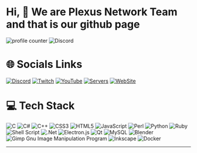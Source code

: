 Hi, 👋 We are Plexus Network Team and that is our github page
=============================================================

![profile counter](https://komarev.com/ghpvc/?username=PlexusNetworkSystem&label=Profile+Views&color=3E9FEF) ![Discord](https://img.shields.io/discord/939514422613901352?label=Discord)

🌐 Socials Links
================

[![Discord](https://img.shields.io/badge/Discord-%237289DA.svg?logo=discord&logoColor=white)](https://discord.gg/dkVgDuS5AY) [![Twitch](https://img.shields.io/badge/Twitch-%239146FF.svg?logo=Twitch&logoColor=white)](https://twitch.tv/plexusnetworkacademy) [![YouTube](https://img.shields.io/badge/YouTube-%23FF0000.svg?logo=YouTube&logoColor=white)](https://www.youtube.com/channel/UC_YNbfCMFmSeYsK2_i1HR-Q) [![Servers](https://img.shields.io/static/v1?label=Plexus&message=Servers&color=blue)](https://plexusnetworksystem.github.io/Servers/) [![WebSite](https://img.shields.io/static/v1?label=Plexus&message=Academy&color=blue)](https://www.plexusteam.org)



💻 Tech Stack
=============

![C](https://img.shields.io/badge/c-%2300599C.svg?style=for-the-badge&logo=c&logoColor=white) ![C#](https://img.shields.io/badge/c%23-%23239120.svg?style=for-the-badge&logo=c-sharp&logoColor=white) ![C++](https://img.shields.io/badge/c++-%2300599C.svg?style=for-the-badge&logo=c%2B%2B&logoColor=white) ![CSS3](https://img.shields.io/badge/css3-%231572B6.svg?style=for-the-badge&logo=css3&logoColor=white) ![HTML5](https://img.shields.io/badge/html5-%23E34F26.svg?style=for-the-badge&logo=html5&logoColor=white) ![JavaScript](https://img.shields.io/badge/javascript-%23323330.svg?style=for-the-badge&logo=javascript&logoColor=%23F7DF1E) ![Perl](https://img.shields.io/badge/perl-%2339457E.svg?style=for-the-badge&logo=perl&logoColor=white) ![Python](https://img.shields.io/badge/python-3670A0?style=for-the-badge&logo=python&logoColor=ffdd54) ![Ruby](https://img.shields.io/badge/ruby-%23CC342D.svg?style=for-the-badge&logo=ruby&logoColor=white) ![Shell Script](https://img.shields.io/badge/shell_script-%23121011.svg?style=for-the-badge&logo=gnu-bash&logoColor=white) ![.Net](https://img.shields.io/badge/.NET-5C2D91?style=for-the-badge&logo=.net&logoColor=white) ![Electron.js](https://img.shields.io/badge/Electron-191970?style=for-the-badge&logo=Electron&logoColor=white) ![Qt](https://img.shields.io/badge/Qt-%23217346.svg?style=for-the-badge&logo=Qt&logoColor=white) ![MySQL](https://img.shields.io/badge/mysql-%2300f.svg?style=for-the-badge&logo=mysql&logoColor=white) ![Blender](https://img.shields.io/badge/blender-%23F5792A.svg?style=for-the-badge&logo=blender&logoColor=white) ![Gimp Gnu Image Manipulation Program](https://img.shields.io/badge/Gimp-657D8B?style=for-the-badge&logo=gimp&logoColor=FFFFFF) ![Inkscape](https://img.shields.io/badge/Inkscape-e0e0e0?style=for-the-badge&logo=inkscape&logoColor=080A13) ![Docker](https://img.shields.io/badge/docker-%230db7ed.svg?style=for-the-badge&logo=docker&logoColor=white)

* * *
